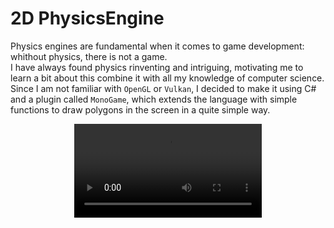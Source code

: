 # 2D PhysicsEngine

Physics engines are fundamental when it comes to game development: whithout physics, there is not a game.<br>
I have always found physics rinventing and intriguing, motivating me to learn a bit about this combine it with all my knowledge of computer science.<br>
Since I am not familiar with `OpenGL` or `Vulkan`, I decided to make it using C# and a plugin called `MonoGame`, which extends the language with simple functions to draw polygons in the screen in a quite simple way.<br>

<div align="center">
    <video src="./Images/PhysicsVideo1.mov" alt="video1" />
</div>